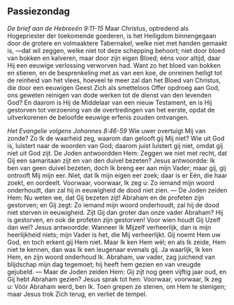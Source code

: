 ## Passiezondag

*De brief aan de Hebreeën 9:11-15*
Maar Christus, optredend als Hogepriester der toekomende goederen, is het Heiligdom binnengegaan door de grotere en volmaaktere Tabernakel, welke niet met handen gemaakt is, —dat wil zeggen, welke niet tot deze schepping behoort; niet door bloed van bokken en kalveren, maar door zijn eigen Bloed; ééns voor altijd, daar Hij een eeuwige verlossing verworven had. Want zo het bloed van bokken en stieren, en de besprenkeling met as van een koe, de onreinen heiligt tot de reinheid van het vlees, hoeveel te meer zal dan het Bloed van Christus, die door een eeuwigen Geest Zich als smetteloos Offer opdroeg aan God, ons geweten reinigen van dode werken tot de dienst van den levenden God? En daarom is Hij de Middelaar van een nieuw Testament, en is Hij gestorven tot verzoening van de overtredingen van het eerste, opdat de uitverkorenen de beloofde eeuwige erfenis zouden ontvangen. 

*Het Evangelie volgens Johannes 8:46-59*
Wie uwer overtuigt Mij van zonde? Zo Ik de waarheid zeg, waarom dan gelooft gij Mij niet? Wie uit God is, luistert naar de woorden van God; daarom juist luistert gij niet, omdat gij niet uit God zijt. De Joden antwoordden Hem: Zeggen we niet met recht, dat Gij een samaritaan zijt en van den duivel bezeten? Jesus antwoordde: Ik ben van geen duivel bezeten, doch Ik breng eer aan mijn Vader; maar gij, gij ontrooft Mij mijn eer. Niet, dat Ik mijn eigen eer zoek; daar is er Eén, die haar zoekt, en oordeelt. Voorwaar, voorwaar, Ik zeg u: Zo iemand mijn woord onderhoudt, dan zal hij in eeuwigheid de dood niet zien. — De Joden zeiden Hem: Nu weten we, dat Gij bezeten zijt! Abraham en de profeten zijn gestorven; en Gij zegt: Zo iemand mijn woord onderhoudt, zal hij de dood niet sterven in eeuwigheid. Zijt Gij dan groter dan onze vader Abraham? Hij is gestorven, en ook de profeten zijn gestorven! Voor wien houdt Gij Uzelf dan wel? Jesus antwoordde: Wanneer Ik Mijzelf verheerlijk, dan is mijn heerlijkheid niets; mijn Vader is het, die Mij verheerlijkt. Gij noemt Hem uw God, en toch erkent gij Hem niet. Maar Ik ken Hem wèl; en als Ik zeide, Hem niet te kennen, dan was Ik een leugenaar evenals gij. Ja waarlijk, Ik ken Hem, en zijn woord onderhoud Ik. Abraham, uw vader, zag juichend van blijdschap mijn dag tegemoet; hij heeft hem gezien en van vreugde gejubeld. — Maar de Joden zeiden Hem: Gij zijt nog geen vijftig jaar oud, en Gij hebt Abraham gezien? Jesus sprak tot hen: Voorwaar, voorwaar, Ik zeg u: Vóór Abraham werd, ben Ik. Toen grepen ze stenen, om Hem te stenigen; maar Jesus trok Zich terug, en verliet de tempel. 

